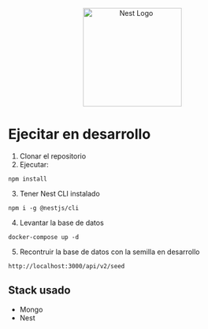 <p align="center">
  <a href="http://nestjs.com/" target="blank"><img src="https://nestjs.com/img/logo-small.svg" width="200" alt="Nest Logo" /></a>
</p>


# Ejecitar en desarrollo

1. Clonar el repositorio
2. Ejecutar:
```
npm install
```
3. Tener Nest CLI instalado
```
npm i -g @nestjs/cli
```
4. Levantar la base de datos
```
docker-compose up -d
```
5. Recontruir la base de datos con la semilla en desarrollo
```
http://localhost:3000/api/v2/seed
```


## Stack usado
* Mongo
* Nest


